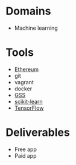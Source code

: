 # Domains

- Machine learning

# Tools

- [Ethereum](https://www.ethereum.org/)
- git
- vagrant
- docker
- [GSS](http://gridstylesheets.org/)
- [scikit-learn](http://scikit-learn.org/stable/)
- [TensorFlow](https://www.tensorflow.org/)

# Deliverables

- Free app
- Paid app

